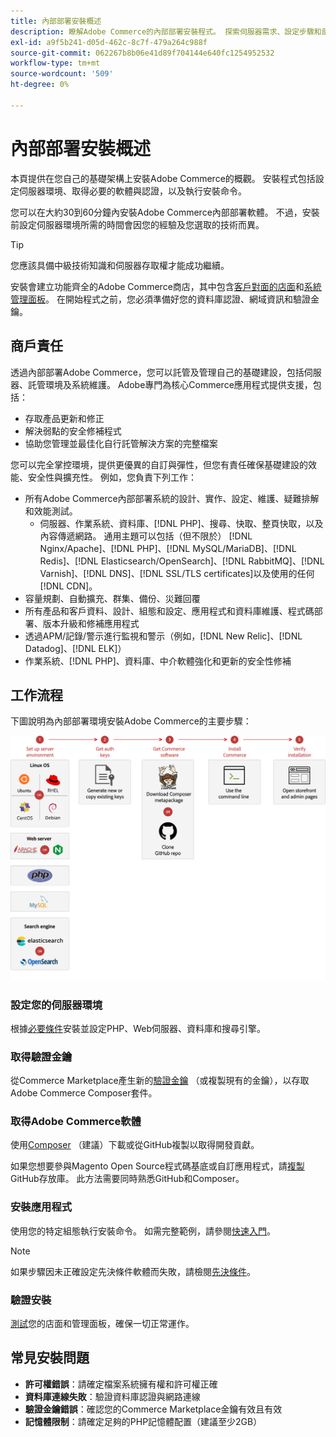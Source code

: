 ```yaml
---
title: 內部部署安裝概述
description: 瞭解Adobe Commerce的內部部署安裝程式。 探索伺服器需求、設定步驟和部署最佳實務。
exl-id: a9f5b241-d05d-462c-8c7f-479a264c988f
source-git-commit: 062267b8b06e41d89f704144e640fc1254952532
workflow-type: tm+mt
source-wordcount: '509'
ht-degree: 0%

---
```



# 內部部署安裝概述

本頁提供在您自己的基礎架構上安裝Adobe Commerce的概觀。 安裝程式包括設定伺服器環境、取得必要的軟體與認證，以及執行安裝命令。

您可以在大約30到60分鐘內安裝Adobe Commerce內部部署軟體。 不過，安裝前設定伺服器環境所需的時間會因您的經驗及您選取的技術而異。

>[!TIP]
>
>您應該具備中級技術知識和伺服器存取權才能成功繼續。

安裝會建立功能齊全的Adobe Commerce商店，其中包含[客戶對面的店面](https://experienceleague.adobe.com/en/docs/commerce-admin/start/storefront/storefront)和[系統管理面板](https://experienceleague.adobe.com/en/docs/commerce-admin/start/admin/admin)。 在開始程式之前，您必須準備好您的資料庫認證、網域資訊和驗證金鑰。

## 商戶責任

透過內部部署Adobe Commerce，您可以託管及管理自己的基礎建設，包括伺服器、託管環境及系統維護。 Adobe專門為核心Commerce應用程式提供支援，包括：

- 存取產品更新和修正
- 解決弱點的安全修補程式
- 協助您管理並最佳化自行託管解決方案的完整檔案

您可以完全掌控環境，提供更優異的自訂與彈性，但您有責任確保基礎建設的效能、安全性與擴充性。 例如，您負責下列工作：

- 所有Adobe Commerce內部部署系統的設計、實作、設定、維護、疑難排解和效能測試。
   - 伺服器、作業系統、資料庫、[!DNL PHP]、搜尋、快取、整頁快取，以及內容傳遞網路。 通用主題可以包括（但不限於） [!DNL Nginx/Apache]、[!DNL PHP]、[!DNL MySQL/MariaDB]、[!DNL Redis]、[!DNL Elasticsearch/OpenSearch]、[!DNL RabbitMQ]、[!DNL Varnish]、[!DNL DNS]、[!DNL SSL/TLS certificates]以及使用的任何[!DNL CDN]。
- 容量規劃、自動擴充、群集、備份、災難回覆
- 所有產品和客戶資料、設計、組態和設定、應用程式和資料庫維護、程式碼部署、版本升級和修補應用程式
- 透過APM/記錄/警示進行監視和警示（例如，[!DNL New Relic]、[!DNL Datadog]、[!DNL ELK]）
- 作業系統、[!DNL PHP]、資料庫、中介軟體強化和更新的安全性修補

## 工作流程

下圖說明為內部部署環境安裝Adobe Commerce的主要步驟：

![安裝的運作方式](../assets/installation/on-premises-install.drawio.svg)

### 設定您的伺服器環境

根據[必要條件](prerequisites/overview.md)安裝並設定PHP、Web伺服器、資料庫和搜尋引擎。

### 取得驗證金鑰

從Commerce Marketplace產生新的[驗證金鑰](prerequisites/authentication-keys.md) （或複製現有的金鑰），以存取Adobe Commerce Composer套件。

### 取得Adobe Commerce軟體

使用[Composer](prerequisites/commerce.md) （建議）下載或從GitHub複製以取得開發貢獻。

如果您想要參與Magento Open Source程式碼基底或自訂應用程式，請[複製](https://developer.adobe.com/commerce/contributor/guides/install/clone-repository/) GitHub存放庫。 此方法需要同時熟悉GitHub和Composer。

### 安裝應用程式

使用您的特定組態執行安裝命令。 如需完整範例，請參閱[快速入門](composer.md)。

>[!NOTE]
>
>如果步驟因未正確設定先決條件軟體而失敗，請檢閱[先決條件](prerequisites/overview.md)。

### 驗證安裝

[測試](next-steps/verify.md)您的店面和管理面板，確保一切正常運作。

## 常見安裝問題

- **許可權錯誤**：請確定檔案系統擁有權和許可權正確
- **資料庫連線失敗**：驗證資料庫認證與網路連線
- **驗證金鑰錯誤**：確認您的Commerce Marketplace金鑰有效且有效
- **記憶體限制**：請確定足夠的PHP記憶體配置（建議至少2GB）
